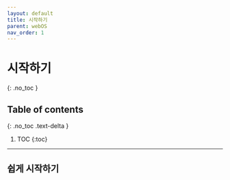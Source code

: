 ```yaml
---
layout: default
title: 시작하기
parent: webOS
nav_order: 1
---
```


# 시작하기
{: .no_toc }

## Table of contents
{: .no_toc .text-delta }

1. TOC
{:toc}

---

## 쉽게 시작하기
